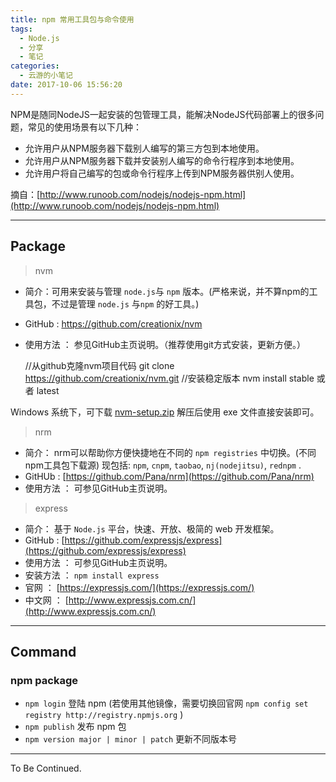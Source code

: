 ```yaml
---
title: npm 常用工具包与命令使用
tags:
  - Node.js
  - 分享
  - 笔记
categories:
  - 云游的小笔记
date: 2017-10-06 15:56:20
---
```


NPM是随同NodeJS一起安装的包管理工具，能解决NodeJS代码部署上的很多问题，常见的使用场景有以下几种：
- 允许用户从NPM服务器下载别人编写的第三方包到本地使用。
- 允许用户从NPM服务器下载并安装别人编写的命令行程序到本地使用。
- 允许用户将自己编写的包或命令行程序上传到NPM服务器供别人使用。

摘自：[http://www.runoob.com/nodejs/nodejs-npm.html](http://www.runoob.com/nodejs/nodejs-npm.html)

<!-- more -->
* * *
## Package

> nvm

*   简介：可用来安装与管理 `node.js`与 `npm` 版本。(严格来说，并不算npm的工具包，不过是管理 `node.js` 与`npm` 的好工具。)
*   GitHub : https://github.com/creationix/nvm
*   使用方法 ： 参见GitHub主页说明。（推荐使用git方式安装，更新方便。）

    //从github克隆nvm项目代码
    git clone https://github.com/creationix/nvm.git
    //安装稳定版本
    nvm install stable 或者 latest

Windows 系统下，可下载 [nvm-setup.zip](https://github.com/coreybutler/nvm-windows/releases) 解压后使用 exe 文件直接安装即可。

> nrm

*   简介： nrm可以帮助你方便快捷地在不同的 `npm registries` 中切换。(不同npm工具包下载源) 现包括: `npm`, `cnpm`, `taobao`, `nj(nodejitsu)`, `rednpm` .
*   GitHUb : [https://github.com/Pana/nrm](https://github.com/Pana/nrm)
*   使用方法 ： 可参见GitHub主页说明。

> express

*   简介： 基于 `Node.js` 平台，快速、开放、极简的 web 开发框架。
*   GitHub : [https://github.com/expressjs/express](https://github.com/expressjs/express)
*   使用方法 ： 可参见GitHub主页说明。
*   安装方法 ： `npm install express`
*   官网 ： [https://expressjs.com/](https://expressjs.com/)
*   中文网 ： [http://www.expressjs.com.cn/](http://www.expressjs.com.cn/)

---

## Command

### npm package
- `npm login` 登陆 npm (若使用其他镜像，需要切换回官网 `npm config set registry http://registry.npmjs.org` )
- `npm publish` 发布 npm 包
- `npm version major | minor | patch` 更新不同版本号

---

To Be Continued.